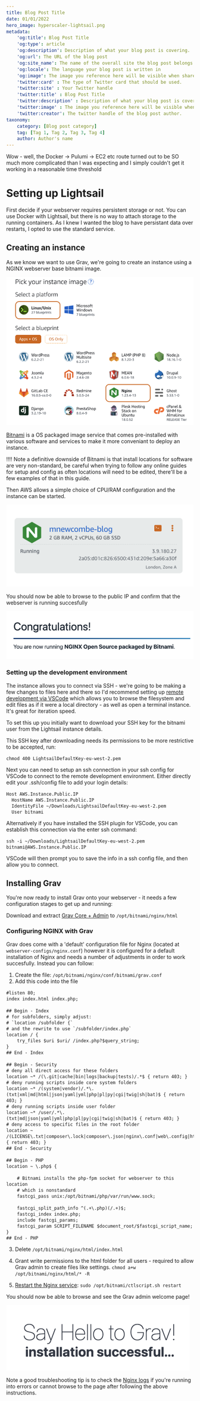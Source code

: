 ```yaml
---
title: Blog Post Title
date: 01/01/2022
hero_image: hyperscaler-lightsail.png
metadata:
    'og:title': Blog Post Title
    'og:type': article
    'og:description': Description of what your blog post is covering.  This will be visible when people share your post on social media.
    'og:url': The URL of the blog post
    'og:site_name': The name of the overall site the blog post belongs to. 
    'og:locale': The language your blog post is written in
    'og:image': The image you reference here will be visible when shared on social media. 
    'twitter:card' : The type of Twitter card that should be used. 
    'twitter:site' : Your Twitter handle
    'twitter:title' : Blog Post Title
    'twitter:description' : Description of what your blog post is covering.  This will be visible when people share your post on social media.
    'twitter:image' : The image you reference here will be visible when shared on social media. 
    'twitter:creator': The twitter handle of the blog post author. 
taxonomy:
    category: [Blog post category]
    tag: [Tag 1, Tag 2, Tag 3, Tag 4]
    author: Author's name
---
```


Wow - well, the Docker -> Pulumi -> EC2 etc route turned out to be SO much more complicated than I was expecting and I simply couldn't get it working in a reasonable time threshold

# Setting up Lightsail

First decide if your webserver requires persistent storage or not. You can use Docker with Lightsail, but there is no way to attach storage to the running containers. As I knew I wanted the blog to have persistant data over restarts, I opted to use the standard service.

## Creating an instance

As we know we want to use Grav, we're going to create an instance using a NGINX webserver base bitnami image.

![Alt text](ls_setup1.png)

[Bitnami](https://docs.bitnami.com/aws/infrastructure/nginx) is a OS packaged image service that comes pre-installed with various software and services to make it more conveniant to deploy an instance.

!!!! Note a definitive downside of Bitnami is that install locations for software are very non-standard, be careful when trying to follow any online guides for setup and config as often locations will need to be edited, there'll be a few examples of that in this guide.

Then AWS allows a simple choice of CPU/RAM configuration and the instance can be started.

![Alt text](blog-instance-setup.png)

You should now be able to browse to the public IP and confirm that the webserver is running succesfully

![Alt text](congrats_nginx.png)

### Setting up the development environment

The instance allows you to connect via SSH - we're going to be making a few changes to files here and there so I'd recommend setting up [remote development via VSCode](https://code.visualstudio.com/docs/remote/ssh) which allows you to browse the filesystem and edit files as if it were a local directory - as well as open a terminal instance. It's great for iteration speed.

To set this up you initially want to download your SSH key for the bitnami user from the Lightsail instance details.

This SSH key after downloading needs its permissions to be more restrictive to be accepted, run:

    chmod 400 LightsailDefaultKey-eu-west-2.pem

Next you can need to setup an ssh connection in your ssh config for VSCode to connect to the remote development environment. Either directly edit your .ssh/config file to add your login details:

```
Host AWS.Instance.Public.IP
  HostName AWS.Instance.Public.IP
  IdentityFile ~/Downloads/LightsailDefaultKey-eu-west-2.pem
  User bitnami
```

Alternatively if you have installed the SSH plugin for VSCode, you can establish this connection via the enter ssh command:

    ssh -i ~/Downloads/LightsailDefaultKey-eu-west-2.pem bitnami@AWS.Instance.Public.IP

VSCode will then prompt you to save the info in a ssh config file, and then allow you to connect.


## Installing Grav

You're now ready to install Grav onto your webserver - it needs a few configuration stages to get up and running:

Download and extract [Grav Core + Admin](https://getgrav.org/downloads) to `/opt/bitnami/nginx/html`

### Configuring NGINX with Grav

Grav does come with a 'default' configuration file for Nginx (located at `webserver-configs/nginx.conf`) however it is configured for a default installation of Nginx and needs a number of adjustments in order to work succesfully. Instead you can follow:

1. Create the file: `/opt/bitnami/nginx/conf/bitnami/grav.conf`
2. Add this code into the file

```
#listen 80;
index index.html index.php;

## Begin - Index
# for subfolders, simply adjust:
# `location /subfolder {`
# and the rewrite to use `/subfolder/index.php`
location / {
    try_files $uri $uri/ /index.php?$query_string;
}
## End - Index

## Begin - Security
# deny all direct access for these folders
location ~* /(\.git|cache|bin|logs|backup|tests)/.*$ { return 403; }
# deny running scripts inside core system folders
location ~* /(system|vendor)/.*\.(txt|xml|md|html|json|yaml|yml|php|pl|py|cgi|twig|sh|bat)$ { return 403; }
# deny running scripts inside user folder
location ~* /user/.*\.(txt|md|json|yaml|yml|php|pl|py|cgi|twig|sh|bat)$ { return 403; }
# deny access to specific files in the root folder
location ~ /(LICENSE\.txt|composer\.lock|composer\.json|nginx\.conf|web\.config|htaccess\.txt|\.htaccess) { return 403; }
## End - Security

## Begin - PHP
location ~ \.php$ {

    # Bitnami installs the php-fpm socket for webserver to this location
    # which is nonstandard
    fastcgi_pass unix:/opt/bitnami/php/var/run/www.sock;

    fastcgi_split_path_info ^(.+\.php)(/.+)$;
    fastcgi_index index.php;
    include fastcgi_params;
    fastcgi_param SCRIPT_FILENAME $document_root/$fastcgi_script_name;
}
## End - PHP
```

3. Delete `/opt/bitnami/nginx/html/index.html`

4. Grant write permissions to the html folder for all users - required to allow Grav admin to create files like settings. `chmod a+w /opt/bitnami/nginx/html/* -R`

5. [Restart the Nginx service](https://docs.bitnami.com/aws/infrastructure/nginx/administration/control-services/): `sudo /opt/bitnami/ctlscript.sh restart` 

You should now be able to browse and see the Grav admin welcome page!

![Alt text](congrats_grav.png)

Note a good troubleshooting tip is to check the [Nginx logs](https://docs.bitnami.com/aws/infrastructure/nginx/troubleshooting/debug-errors-nginx/) if you're running into errors or cannot browse to the page after following the above instructions.


